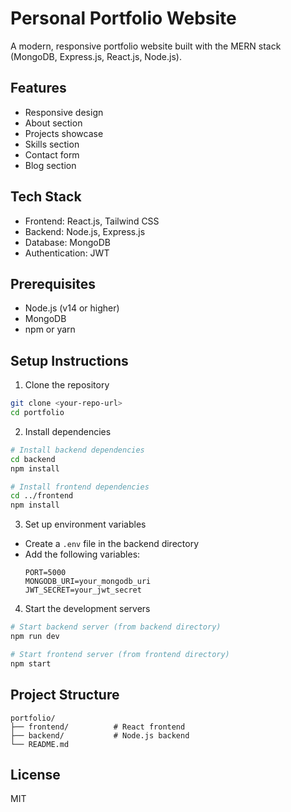 # Personal Portfolio Website

A modern, responsive portfolio website built with the MERN stack (MongoDB, Express.js, React.js, Node.js).

## Features

- Responsive design
- About section
- Projects showcase
- Skills section
- Contact form
- Blog section

## Tech Stack

- Frontend: React.js, Tailwind CSS
- Backend: Node.js, Express.js
- Database: MongoDB
- Authentication: JWT

## Prerequisites

- Node.js (v14 or higher)
- MongoDB
- npm or yarn

## Setup Instructions

1. Clone the repository
```bash
git clone <your-repo-url>
cd portfolio
```

2. Install dependencies
```bash
# Install backend dependencies
cd backend
npm install

# Install frontend dependencies
cd ../frontend
npm install
```

3. Set up environment variables
- Create a `.env` file in the backend directory
- Add the following variables:
  ```
  PORT=5000
  MONGODB_URI=your_mongodb_uri
  JWT_SECRET=your_jwt_secret
  ```

4. Start the development servers
```bash
# Start backend server (from backend directory)
npm run dev

# Start frontend server (from frontend directory)
npm start
```

## Project Structure

```
portfolio/
├── frontend/          # React frontend
├── backend/           # Node.js backend
└── README.md
```

## License

MIT 